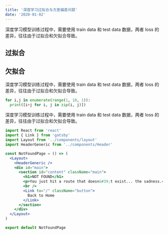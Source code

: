 ```yaml
---
title: '深度学习过拟合与方差偏差问题'
date: '2020-01-02'
---
```


深度学习模型训练过程中，需要使用 train data 和 test data 数据，两者 loss 的差异，往往由于过拟合和欠拟合导致。

## 过拟合

## 欠拟合

深度学习模型训练过程中，需要使用 train data 和 test data 数据，两者 loss 的差异，往往由于过拟合和欠拟合导致。

```py
for i,j in enumerate(range(1, 10, 1)):
  print([i+j for i, j in zip(i, j)])
```

深度学习模型训练过程中，需要使用 train data 和 test data 数据，两者 loss 的差异，往往由于过拟合和欠拟合导致。

```jsx
import React from 'react'
import { Link } from 'gatsby'
import Layout from '../components/layout'
import HeaderGeneric from '../components/Header'

const NotFoundPage = () => (
  <Layout>
    <HeaderGeneric />
    <div id="main">
      <section id="content" className="main">
        <h1>NOT FOUND</h1>
        <p>You just hit a route that doesn&#39;t exist... the sadness.</p>
        <br />
        <Link to="/" className="button">
          Back to Home
        </Link>
      </section>
    </div>
  </Layout>
)

export default NotFoundPage
```

